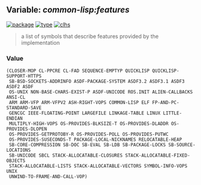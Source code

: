 ## Variable: ***common-lisp:*features****
[![package](https://img.shields.io/badge/Package-COMMON--LISP-5f9ea0.svg?style=social&colorA=999999)](../) [![type](https://img.shields.io/badge/Type-Variable-5f9ea0.svg?style=social&colorA=999999)](../#variable) [![clhs](https://img.shields.io/badge/CLHS-*FEATURES*-5f9ea0.svg?style=social&colorA=999999)](http://www.lispworks.com/documentation/HyperSpec/Body/v_featur.htm) 

> a list of symbols that describe features provided by the
> implementation

### Value
```
(CLOSER-MOP CL-PPCRE CL-FAD SEQUENCE-EMPTYP QUICKLISP QUICKLISP-SUPPORT-HTTPS
 SB-BSD-SOCKETS-ADDRINFO ASDF-PACKAGE-SYSTEM ASDF3.2 ASDF3.1 ASDF3 ASDF2 ASDF
 OS-UNIX NON-BASE-CHARS-EXIST-P ASDF-UNICODE ROS.INIT ALIEN-CALLBACKS ANSI-CL
 ARM ARM-VFP ARM-VFPV2 ASH-RIGHT-VOPS COMMON-LISP ELF FP-AND-PC-STANDARD-SAVE
 GENCGC IEEE-FLOATING-POINT LARGEFILE LINKAGE-TABLE LINUX LITTLE-ENDIAN
 MULTIPLY-HIGH-VOPS OS-PROVIDES-BLKSIZE-T OS-PROVIDES-DLADDR OS-PROVIDES-DLOPEN
 OS-PROVIDES-GETPROTOBY-R OS-PROVIDES-POLL OS-PROVIDES-PUTWC
 OS-PROVIDES-SUSECONDS-T PACKAGE-LOCAL-NICKNAMES RELOCATABLE-HEAP
 SB-CORE-COMPRESSION SB-DOC SB-EVAL SB-LDB SB-PACKAGE-LOCKS SB-SOURCE-LOCATIONS
 SB-UNICODE SBCL STACK-ALLOCATABLE-CLOSURES STACK-ALLOCATABLE-FIXED-OBJECTS
 STACK-ALLOCATABLE-LISTS STACK-ALLOCATABLE-VECTORS SYMBOL-INFO-VOPS UNIX
 UNWIND-TO-FRAME-AND-CALL-VOP)
```
